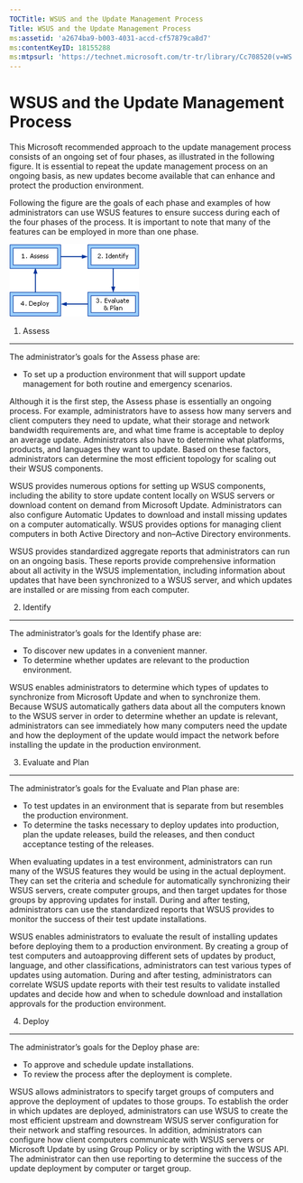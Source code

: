 ```yaml
---
TOCTitle: WSUS and the Update Management Process
Title: WSUS and the Update Management Process
ms:assetid: 'a2674ba9-b003-4031-accd-cf57879ca8d7'
ms:contentKeyID: 18155288
ms:mtpsurl: 'https://technet.microsoft.com/tr-tr/library/Cc708520(v=WS.10)'
---
```


WSUS and the Update Management Process
======================================

This Microsoft recommended approach to the update management process consists of an ongoing set of four phases, as illustrated in the following figure. It is essential to repeat the update management process on an ongoing basis, as new updates become available that can enhance and protect the production environment.

Following the figure are the goals of each phase and examples of how administrators can use WSUS features to ensure success during each of the four phases of the process. It is important to note that many of the features can be employed in more than one phase.

![](images/Cc708520.dfdf34ec-7b30-4462-b807-e10a7347b771(WS.10).gif)
1. Assess
---------

The administrator’s goals for the Assess phase are:

-   To set up a production environment that will support update management for both routine and emergency scenarios.

Although it is the first step, the Assess phase is essentially an ongoing process. For example, administrators have to assess how many servers and client computers they need to update, what their storage and network bandwidth requirements are, and what time frame is acceptable to deploy an average update. Administrators also have to determine what platforms, products, and languages they want to update. Based on these factors, administrators can determine the most efficient topology for scaling out their WSUS components.

WSUS provides numerous options for setting up WSUS components, including the ability to store update content locally on WSUS servers or download content on demand from Microsoft Update. Administrators can also configure Automatic Updates to download and install missing updates on a computer automatically. WSUS provides options for managing client computers in both Active Directory and non–Active Directory environments.

WSUS provides standardized aggregate reports that administrators can run on an ongoing basis. These reports provide comprehensive information about all activity in the WSUS implementation, including information about updates that have been synchronized to a WSUS server, and which updates are installed or are missing from each computer.

2. Identify
-----------

The administrator’s goals for the Identify phase are:

-   To discover new updates in a convenient manner.
-   To determine whether updates are relevant to the production environment.

WSUS enables administrators to determine which types of updates to synchronize from Microsoft Update and when to synchronize them. Because WSUS automatically gathers data about all the computers known to the WSUS server in order to determine whether an update is relevant, administrators can see immediately how many computers need the update and how the deployment of the update would impact the network before installing the update in the production environment.

3. Evaluate and Plan
--------------------

The administrator’s goals for the Evaluate and Plan phase are:

-   To test updates in an environment that is separate from but resembles the production environment.
-   To determine the tasks necessary to deploy updates into production, plan the update releases, build the releases, and then conduct acceptance testing of the releases.

When evaluating updates in a test environment, administrators can run many of the WSUS features they would be using in the actual deployment. They can set the criteria and schedule for automatically synchronizing their WSUS servers, create computer groups, and then target updates for those groups by approving updates for install. During and after testing, administrators can use the standardized reports that WSUS provides to monitor the success of their test update installations.

WSUS enables administrators to evaluate the result of installing updates before deploying them to a production environment. By creating a group of test computers and autoapproving different sets of updates by product, language, and other classifications, administrators can test various types of updates using automation. During and after testing, administrators can correlate WSUS update reports with their test results to validate installed updates and decide how and when to schedule download and installation approvals for the production environment.

4. Deploy
---------

The administrator’s goals for the Deploy phase are:

-   To approve and schedule update installations.
-   To review the process after the deployment is complete.

WSUS allows administrators to specify target groups of computers and approve the deployment of updates to those groups. To establish the order in which updates are deployed, administrators can use WSUS to create the most efficient upstream and downstream WSUS server configuration for their network and staffing resources. In addition, administrators can configure how client computers communicate with WSUS servers or Microsoft Update by using Group Policy or by scripting with the WSUS API. The administrator can then use reporting to determine the success of the update deployment by computer or target group.
